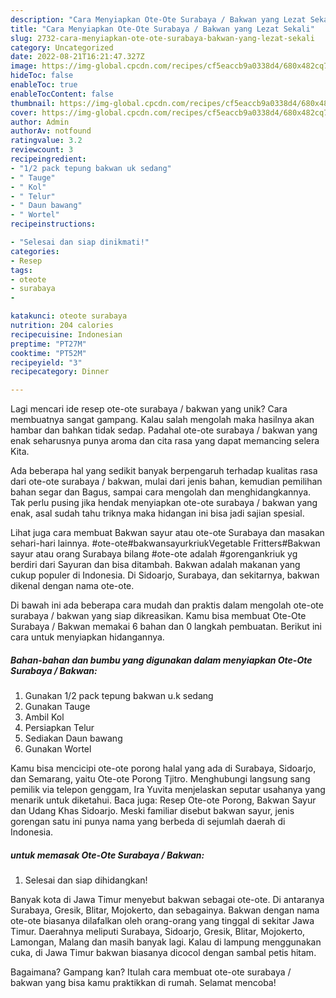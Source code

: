 ```yaml
---
description: "Cara Menyiapkan Ote-Ote Surabaya / Bakwan yang Lezat Sekali"
title: "Cara Menyiapkan Ote-Ote Surabaya / Bakwan yang Lezat Sekali"
slug: 2732-cara-menyiapkan-ote-ote-surabaya-bakwan-yang-lezat-sekali
category: Uncategorized
date: 2022-08-21T16:21:47.327Z
image: https://img-global.cpcdn.com/recipes/cf5eaccb9a0338d4/680x482cq70/ote-ote-surabaya-bakwan-foto-resep-utama.jpg
hideToc: false
enableToc: true
enableTocContent: false
thumbnail: https://img-global.cpcdn.com/recipes/cf5eaccb9a0338d4/680x482cq70/ote-ote-surabaya-bakwan-foto-resep-utama.jpg
cover: https://img-global.cpcdn.com/recipes/cf5eaccb9a0338d4/680x482cq70/ote-ote-surabaya-bakwan-foto-resep-utama.jpg
author: Admin
authorAv: notfound
ratingvalue: 3.2
reviewcount: 3
recipeingredient:
- "1/2 pack tepung bakwan uk sedang"
- " Tauge"
- " Kol"
- " Telur"
- " Daun bawang"
- " Wortel"
recipeinstructions:

- "Selesai dan siap dinikmati!"
categories:
- Resep
tags:
- oteote
- surabaya
- 

katakunci: oteote surabaya  
nutrition: 204 calories
recipecuisine: Indonesian
preptime: "PT27M"
cooktime: "PT52M"
recipeyield: "3"
recipecategory: Dinner

---
```





Lagi mencari ide resep ote-ote surabaya / bakwan yang unik? Cara membuatnya sangat gampang. Kalau salah mengolah maka hasilnya akan hambar dan bahkan tidak sedap. Padahal ote-ote surabaya / bakwan yang enak seharusnya punya aroma dan cita rasa yang dapat memancing selera Kita.





Ada beberapa hal yang sedikit banyak berpengaruh terhadap kualitas rasa dari ote-ote surabaya / bakwan, mulai dari jenis bahan, kemudian pemilihan bahan segar dan Bagus, sampai cara mengolah dan menghidangkannya. Tak perlu pusing jika hendak menyiapkan ote-ote surabaya / bakwan yang enak,      asal sudah tahu triknya maka hidangan ini bisa jadi sajian spesial.














Lihat juga cara membuat Bakwan sayur atau ote-ote Surabaya dan masakan sehari-hari lainnya. #ote-ote#bakwansayurkriukVegetable Fritters#Bakwan sayur atau orang Surabaya bilang #ote-ote adalah #gorengankriuk yg berdiri dari Sayuran dan bisa ditambah. Bakwan adalah makanan yang cukup populer di Indonesia. Di Sidoarjo, Surabaya, dan sekitarnya, bakwan dikenal dengan nama ote-ote.






Di bawah ini ada beberapa cara mudah dan praktis dalam mengolah ote-ote surabaya / bakwan yang siap dikreasikan. Kamu bisa membuat Ote-Ote Surabaya / Bakwan memakai 6 bahan dan 0 langkah pembuatan. Berikut ini cara untuk menyiapkan hidangannya.

<!--inarticleads1-->

##### Bahan-bahan dan bumbu yang digunakan dalam menyiapkan Ote-Ote Surabaya / Bakwan:

1. Gunakan 1/2 pack tepung bakwan u.k sedang
1. Gunakan  Tauge
1. Ambil  Kol
1. Persiapkan  Telur
1. Sediakan  Daun bawang
1. Gunakan  Wortel


Kamu bisa mencicipi ote-ote porong halal yang ada di Surabaya, Sidoarjo, dan Semarang, yaitu Ote-ote Porong Tjitro. Menghubungi langsung sang pemilik via telepon genggam, Ira Yuvita menjelaskan seputar usahanya yang menarik untuk diketahui. Baca juga: Resep Ote-ote Porong, Bakwan Sayur dan Udang Khas Sidoarjo. Meski familiar disebut bakwan sayur, jenis gorengan satu ini punya nama yang berbeda di sejumlah daerah di Indonesia. 

<!--inarticleads2-->

#####  untuk memasak Ote-Ote Surabaya / Bakwan:


1. Selesai dan siap dihidangkan!

Banyak kota di Jawa Timur menyebut bakwan sebagai ote-ote. Di antaranya Surabaya, Gresik, Blitar, Mojokerto, dan sebagainya. Bakwan dengan nama ote-ote biasanya dilafalkan oleh orang-orang yang tinggal di sekitar Jawa Timur. Daerahnya meliputi Surabaya, Sidoarjo, Gresik, Blitar, Mojokerto, Lamongan, Malang dan masih banyak lagi. Kalau di lampung menggunakan cuka, di Jawa Timur bakwan biasanya dicocol dengan sambal petis hitam. 

Bagaimana? Gampang kan? Itulah cara membuat ote-ote surabaya / bakwan yang bisa kamu praktikkan di rumah. Selamat mencoba!
